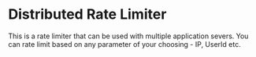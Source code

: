 # Distributed Rate Limiter
This is a rate limiter that can be used with multiple application severs.
You can rate limit based on any parameter of your choosing - IP, UserId etc.
